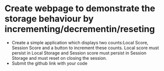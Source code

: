 # Create webpage to demonstrate the storage behaviour by incrementing/decrementin/reseting 
- Create a simple application which displays two counts:Local Score, Session Score and a button to increment these counts. Local score must persist in Local Storage and Session score must persist in Session Storage and must reset on closing the session.
- Submit the github link with your code